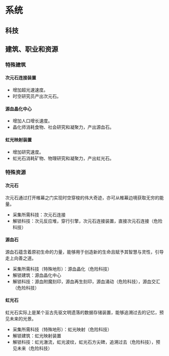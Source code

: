 ﻿# 系统

## 科技

## 建筑、职业和资源

### 特殊建筑

#### 次元石连接装置

* 增加超光速速度。
* 时空研究员产出次元石。

#### 源血晶化中心

* 增加人口增长速度。
* 晶化师消耗食物、社会研究和凝聚力，产出源血石。

#### 虹光映射装置

* 增加研究速度。
* 虹光石消耗矿物、物理研究和凝聚力，产出虹光石。

### 特殊资源

#### 次元石

次元石通过打开帷幕之门实现时空穿梭的伟大奇迹，亦可从帷幕边境获取无穷的能量。

* 采集所需科技：次元石连接
* 解锁科技：次元反应堆，穿行引擎，次元石连接装置，直接次元石连接（危险科技）

#### 源血石

源血石蕴含着原初生命的力量，能够用于创造新的生命且赋予其智慧与灵性，引导走上向善之道。

* 采集所需科技（特殊地形）：源血晶化（危险科技）
* 解锁建筑：源血晶化中心
* 解锁科技：源血附魔刻印，源血再生刻印，源血涌动（危险科技），源血交汇（危险科技）

#### 虹光石

虹光石实际上是某个亘古先驱文明遗落的数据存储装置，能够追溯过去的记忆，预见未来的光景。

* 采集所需科技（特殊地形）：虹光映射（危险科技）
* 解锁建筑：虹光映射装置
* 解锁科技：虹光澈流，虹光波纹，虹光石方尖碑，追溯过去（危险科技），预见未来（危险科技）

